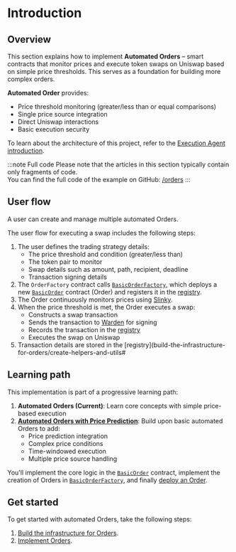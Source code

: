 ﻿---
sidebar_position: 1
---

# Introduction

## Overview

This section explains how to implement **Automated Orders** – smart contracts that monitor prices and execute token swaps on Uniswap based on simple price thresholds. This serves as a foundation for building more complex orders.

**Automated Order** provides:

- Price threshold monitoring (greater/less than or equal comparisons)
- Single price source integration
- Direct Uniswap interactions
- Basic execution security

To learn about the architecture of this project, refer to the [Execution Agent introduction](../introduction).

:::note Full code
Please note that the articles in this section typically contain only fragments of code.  
You can find the full code of the example on GitHub: [/orders](https://github.com/warden-protocol/wardenprotocol/tree/main/solidity)
:::

## User flow

A user can create and manage multiple automated Orders.

The user flow for executing a swap includes the following steps:

1. The user defines the trading strategy details:
    - The price threshold and condition (greater/less than)
    - The token pair to monitor
    - Swap details such as amount, path, recipient, deadline
    - Transaction signing details
2. The `OrderFactory` contract calls [`BasicOrderFactory`](implement-automated-orders/implement-the-creation-of-orders), which deploys a new [`BasicOrder`](implement-automated-orders/implement-orders) contract (Order) and registers it in the [registry](build-the-infrastructure-for-orders/create-helpers-and-utils#3-implement-the-registry).
3. The Order continuously monitors prices using [Slinky](build-the-infrastructure-for-orders/create-mock-precompiles#11-create-a-slinky-precompile).
4. When the price threshold is met, the Order executes a swap:
    - Constructs a swap transaction
    - Sends the transaction to [Warden](build-the-infrastructure-for-orders/create-mock-precompiles#12-create-a-warden-precompile) for signing
    - Records the transaction in the [registry](build-the-infrastructure-for-orders/create-helpers-and-utils#3-implement-the-registry)
    - Executes the swap on Uniswap
5. Transaction details are stored in the [registry](build-the-infrastructure-for-orders/create-helpers-and-utils#

## Learning path

This implementation is part of a progressive learning path:

1. **Automated Orders (Current)**: Learn core concepts with simple price-based execution
2. **[Automated Orders with Price Prediction](../implement-automated-orders-with-price-prediction/introduction)**: Build upon basic automated Orders to add:
   - Price prediction integration
   - Complex price conditions
   - Time-windowed execution
   - Multiple price source handling

You'll implement the core logic in the [`BasicOrder`](implement-orders) contract, implement the creation of Orders in [`BasicOrderFactory`](implement-the-creation-of-orders), and finally [deploy an Order](deploy-an-order).

## Get started

To get started with automated Orders, take the following steps:

1. [Build the infrastructure for Orders](/category/build-the-infrastructure-for-orders).
2. [Implement Orders](implement-orders).
